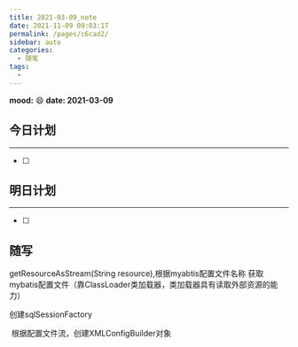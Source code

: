 ```yaml
---
title: 2021-03-09_note
date: 2021-11-09 09:03:17
permalink: /pages/c6cad2/
sidebar: auto
categories:
  - 随笔
tags:
  - 
---
```

**mood:** :smile:  																		**date: 2021-03-09**  
## 今日计划  
------
- [ ]  
## 明日计划  
------
- [ ]  
## 随写 


getResourceAsStream(String resource),根据myabtis配置文件名称 获取mybatis配置文件（靠ClassLoader类加载器，类加载器具有读取外部资源的能力）

创建sqlSessionFactory

​	根据配置文件流，创建XMLConfigBuilder对象

